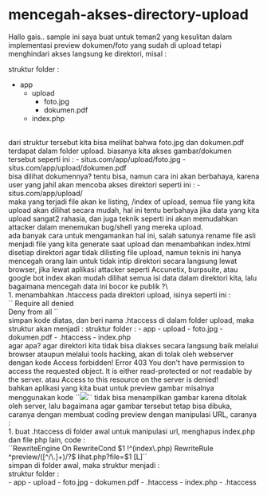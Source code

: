 # mencegah-akses-directory-upload
Hallo gais..
sample ini saya buat untuk teman2 yang kesulitan dalam implementasi preview dokumen/foto yang sudah di upload tetapi menghindari akses langsung ke direktori, misal :

struktur folder :
- app
  - upload
    - foto.jpg
    - dokumen.pdf
  - index.php
<br/>
dari struktur tersebut kita bisa melihat bahwa foto.jpg dan dokumen.pdf terdapat dalam folder upload.
biasanya kita akses gambar/dokumen tersebut seperti ini :
- situs.com/app/upload/foto.jpg
- situs.com/app/upload/dokumen.pdf
<br/>
bisa dilihat dokumennya?
tentu bisa, namun cara ini akan berbahaya, karena user yang jahil akan mencoba akses direktori seperti ini :
- situs.com/app/upload/
<br/>
maka yang terjadi file akan ke listing, /index of upload, semua file yang kita upload akan dilihat secara mudah, hal ini tentu berbahaya jika data yang kita upload sangat2 rahasia, dan juga teknik seperti ini akan memudahkan attacker dalam menemukan bug/shell yang mereka upload.
<br/>
ada banyak cara untuk mengamankan hal ini, salah satunya rename file asli menjadi file yang kita generate saat upload dan menambahkan index.html disetiap direktori agar tidak dilisting file upload, namun  teknis ini hanya mencegah orang lain untuk tidak intip direktori secara langsung lewat browser, jika lewat aplikasi attacker seperti Accunetix, burpsuite, atau google bot index akan mudah dilihat semua isi data dalam direktori kita, lalu bagaimana mencegah data ini bocor ke publik ?\
<br/>
1. menambahkan .htaccess pada direktori upload, isinya seperti ini :
<br/>
``<IfModule authz_core_module> 
	Require all denied 
</IfModule><br/>
<IfModule !authz_core_module> 
	Deny from all 
</IfModule>``
<br/>
simpan kode diatas, dan beri nama .htaccess di dalam folder upload, maka struktur akan menjadi :
struktur folder :
- app
  - upload
    - foto.jpg
    - dokumen.pdf
    - .htaccess
  - index.php<br/>
agar apa?
agar direktori kita tidak bisa diakses secara langsung baik melalui browser ataupun melalui tools hacking, 
akan di tolak oleh webserver dengan kode Access forbidden! Error 403 You don't have permission to access the requested object. It is either read-protected or not readable by the server. atau Access to this resource on the server is denied!
<br/>
bahkan aplikasi yang kita buat untuk preview gambar misalnya menggunakan kode ``<img src='upload/foto.jpg'>`` tidak bisa menampilkan gambar karena ditolak oleh server,
lalu bagaimana agar gambar tersebut tetap bisa dibuka,
caranya dengan membuat coding preview dengan manipulasi URL, caranya :<br/>
1. buat .htaccess di folder awal untuk manipulasi url, menghapus index.php dan file php lain, code :<br/>
``RewriteEngine On 
RewriteCond $1 !^(index\.php) 
RewriteRule ^preview/([^/\.]+)/?$ lihat.php?file=$1  [L]``<br/>
simpan di folder awal, maka struktur menjadi :<br/>
struktur folder :<br/>
- app
  - upload
    - foto.jpg
    - dokumen.pdf
    - .htaccess
  - index.php
  - .htaccess
  



